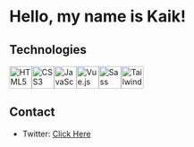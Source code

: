 <!-- Your Name -->
# Hello, my name is Kaik!

## Technologies
<div style="display: flex;">
    <img width="40" title="HTML5" src="https://cdn.jsdelivr.net/gh/devicons/devicon/icons/html5/html5-original.svg" />
    <img width="40" title="CSS3" src="https://cdn.jsdelivr.net/gh/devicons/devicon/icons/css3/css3-original.svg" />
    <img width="40" title="JavaScript" src="https://cdn.jsdelivr.net/gh/devicons/devicon/icons/javascript/javascript-original.svg" />
    <img width="40" title="Vue.js" src="https://cdn.jsdelivr.net/gh/devicons/devicon/icons/vuejs/vuejs-original.svg" />
    <img width="40" title="Sass" src="https://cdn.jsdelivr.net/gh/devicons/devicon/icons/sass/sass-original.svg" />
    <img width="40" title="Tailwind" src="https://cdn.jsdelivr.net/gh/devicons/devicon/icons/tailwindcss/tailwindcss-plain.svg" />
<!--     <img width="40" title="PHP" src="https://cdn.jsdelivr.net/gh/devicons/devicon/icons/php/php-original.svg" />
    <img width="40" title="MySQL" src="https://cdn.jsdelivr.net/gh/devicons/devicon/icons/mysql/mysql-original.svg" /> -->


</div>

## Contact
- Twitter: [Click Here](https://twitter.com/k4ik_)
